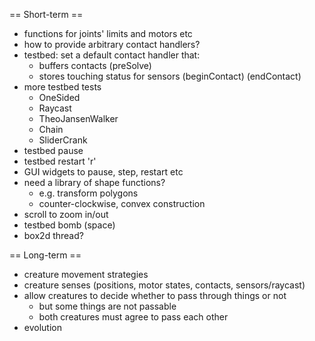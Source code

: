 
== Short-term ==

* functions for joints' limits and motors etc
* how to provide arbitrary contact handlers?
* testbed: set a default contact handler that:
  * buffers contacts (preSolve)
  * stores touching status for sensors (beginContact) (endContact)
* more testbed tests
  * OneSided
  * Raycast
  * TheoJansenWalker
  * Chain
  * SliderCrank
* testbed pause
* testbed restart 'r'
* GUI widgets to pause, step, restart etc
* need a library of shape functions?
  * e.g. transform polygons
  * counter-clockwise, convex construction
* scroll to zoom in/out
* testbed bomb (space)
* box2d thread?

== Long-term ==

* creature movement strategies
* creature senses (positions, motor states, contacts, sensors/raycast)
* allow creatures to decide whether to pass through things or not
  * but some things are not passable
  * both creatures must agree to pass each other
* evolution
